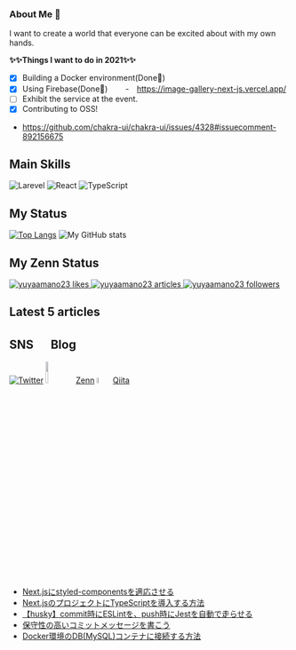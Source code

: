 ### About Me 👋

I want to create a world that everyone can be excited about with my own hands.

**✨✨Things I want to do in 2021✨✨**<br>

- [x] Building a Docker environment(Done💪)
- [x] Using Firebase(Done💪)
      　　-　https://image-gallery-next-js.vercel.app/
- [ ] Exhibit the service at the event.
- [x] Contributing to OSS!
- https://github.com/chakra-ui/chakra-ui/issues/4328#issuecomment-892156675

## Main Skills

![Larevel](https://www.vectorlogo.zone/logos/laravel/laravel-icon.svg)
![React](https://www.vectorlogo.zone/logos/reactjs/reactjs-icon.svg)
![TypeScript](https://www.vectorlogo.zone/logos/typescriptlang/typescriptlang-icon.svg)

## My Status

[![Top Langs](https://github-readme-stats.vercel.app/api/top-langs/?username=yuyaamano23&layout=compact)](https://github.com/yuyaamano23)
![My GitHub stats](https://github-readme-stats.vercel.app/api?username=yuyaamano23&show_icons=true&theme=flag-india)

## My Zenn Status

<!-- Like のバッジ -->
  <a href="https://zenn.dev/yuyaamano23">
    <img src="https://zenn.badge.nikaera.com/s/yuyaamano23/likes?style=plastic" alt="yuyaamano23 likes" />
  </a>

  <!-- Articles のバッジ -->
  <a href="https://zenn.dev/yuyaamano23/articles">
    <img src="https://zenn.badge.nikaera.com/s/yuyaamano23/articles?style=plastic" alt="yuyaamano23 articles" />
  </a>

  <!-- Followers のバッジ -->
  <a href="https://zenn.dev/yuyaamano23/followers">
    <img src="https://zenn.badge.nikaera.com/s/yuyaamano23/followers?style=plastic" alt="yuyaamano23 followers" />
  </a>

## Latest 5 articles

<!-- LATEST_ARTICLES_START -->

## SNS 　 Blog

[![Twitter](https://www.vectorlogo.zone/logos/twitter/twitter-ar21.svg)](https://twitter.com/Yuya2218)
<img src="https://user-images.githubusercontent.com/58542696/107915561-0f7d7080-6fa8-11eb-97f3-0f92cdb4ca71.png" width="10%">
[Zenn](https://zenn.dev/yuyaamano23)
<img src="https://user-images.githubusercontent.com/58542696/107916312-73ecff80-6fa9-11eb-8c7d-f60763c7374c.png" width="5%">
[Qiita](https://qiita.com/Yuya2218)
- [Next.jsにstyled-componentsを適応させる](https://zenn.dev/yuyaamano23/articles/ce2d5fdf56e7b6)
- [Next.jsのプロジェクトにTypeScriptを導入する方法](https://zenn.dev/yuyaamano23/articles/ca8648b395551a)
- [【husky】commit時にESLintを、push時にJestを自動で走らせる](https://zenn.dev/yuyaamano23/articles/4856c45c3d3db1)
- [保守性の高いコミットメッセージを書こう](https://zenn.dev/yuyaamano23/articles/d7b9e39d3619bd)
- [Docker環境のDB(MySQL)コンテナに接続する方法](https://zenn.dev/yuyaamano23/articles/b1033e0c04ffba)
<!-- LATEST_ARTICLES_END -->
